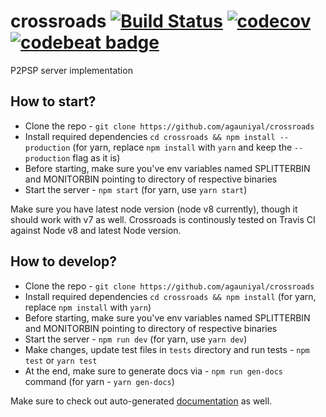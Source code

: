 # crossroads [![Build Status](https://travis-ci.org/agauniyal/crossroads.svg?branch=master)](https://travis-ci.org/agauniyal/crossroads) [![codecov](https://codecov.io/gh/agauniyal/crossroads/branch/master/graph/badge.svg)](https://codecov.io/gh/agauniyal/crossroads) [![codebeat badge](https://codebeat.co/badges/581a9965-bd52-486e-bdd5-7fb2a42a94fd)](https://codebeat.co/projects/github-com-agauniyal-crossroads-master)
P2PSP server implementation


## How to start?
 - Clone the repo - `git clone https://github.com/agauniyal/crossroads`
 - Install required dependencies `cd crossroads && npm install --production` (for yarn, replace `npm install` with `yarn` and keep the `--production` flag as it is)
 - Before starting, make sure you've env variables named SPLITTERBIN and MONITORBIN pointing to directory of respective binaries
 - Start the server - `npm start` (for yarn, use `yarn start`)

Make sure you have latest node version (node v8 currently), though it should work with v7 as well. Crossroads is continously tested on Travis CI against Node v8 and latest Node version.

## How to develop?
 - Clone the repo - `git clone https://github.com/agauniyal/crossroads`
 - Install required dependencies `cd crossroads && npm install` (for yarn, replace `npm install` with `yarn`)
 - Before starting, make sure you've env variables named SPLITTERBIN and MONITORBIN pointing to directory of respective binaries
 - Start the server - `npm run dev` (for yarn, use `yarn dev`)
 - Make changes, update test files in `tests` directory and run tests - `npm test` or `yarn test`
 - At the end, make sure to generate docs via - `npm run gen-docs` command (for yarn - `yarn gen-docs`)

Make sure to check out auto-generated [documentation](docs) as well.
